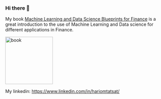 ### Hi there 👋
My book [Machine Learning and Data Science Blueprints for Finance][1] is a great 
introduction to the use of Machine Learning and Data science for different applications in Finance. 

<img src="https://images-na.ssl-images-amazon.com/images/I/51EhsIZvh7L._SX379_BO1,204,203,200_.jpg" title="book" width="150" />

[1]: https://www.amazon.com/Machine-Learning-Science-Blueprints-Finance/dp/1492073059

My linkedin: https://www.linkedin.com/in/hariomtatsat/

<!--
**tatsath/tatsath** is a ✨ _special_ ✨ repository because its `README.md` (this file) appears on your GitHub profile.

Here are some ideas to get you started:

- 🔭 I’m currently working on ...
- 🌱 I’m currently learning ...
- 👯 I’m looking to collaborate on ...
- 🤔 I’m looking for help with ...
- 💬 Ask me about ...
- 📫 How to reach me: ...
- 😄 Pronouns: ...
- ⚡ Fun fact: ...
-->
